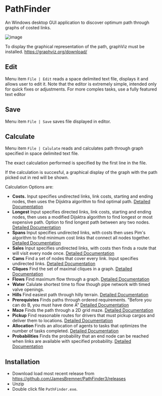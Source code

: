 # PathFinder

An Windows desktop GUI application to discover optimum path through graphs of costed links. 

![image](https://user-images.githubusercontent.com/2046227/122287129-9abb3400-cebe-11eb-9095-530755d9447d.png)

To display the graphical representation of the path, graphViz must be installed. https://graphviz.org/download/

## Edit

Menu item `File | Edit` reads a space delimited text file, displays it and allows user to edit it.  Note that the editor is extremely simple, intended only for quick fixes or adjustments.  For more comples tasks, use a fully featured text editor

## Save

Menu item `File | Save` saves file displayed in editor.

## Calculate

Menu item `File | Calulate` reads and calculates path through graph specified in space delimited text file.  

The exact calculation performed is specified by the first line in the file.  

If the calculation is succesful, a graphical display of the graph with the path picked out in red will be shown.

Calculation Options are:

 - __Costs.__ Input specifies undirected links, link costs, starting and ending nodes, then uses the Dijsktra algorithm to find optimal path. [Detailed Documentation](https://github.com/JamesBremner/PathFinder3/wiki/Costs)
 - __Longest__ Input specifies directed links, link costs, starting and ending nodes, then uses a modified Dijsktra algorithm to find longest or most expensive path.  Option to find longest path between any two nodes. [Detailed Documentation](https://github.com/JamesBremner/PathFinder3/wiki/Longest)
 - __Spans__ Input specifies undirected links, with costs then uses Pim's algorithm to find minimum cost links that connect all nodes together. [Detailed Documentation](https://github.com/JamesBremner/PathFinder3/wiki/Spans)
 - __Sales__  Input specifies undirected links, with costs then finds a route that will visit every node once. [Detailed Documentation](https://github.com/JamesBremner/PathFinder3/wiki/Sales)
 - __Cams__ Find a set of nodes that cover every link.  Input specifies undirected links.  [Detailed Documentation](https://github.com/JamesBremner/PathFinder3/wiki/Cams)
 - __Cliques__ Find the set of maximal cliques in a graph. [Detailed Documentation](https://github.com/JamesBremner/PathFinder3/wiki/Cliques)
 - __Flows__ Find maximum flow through a graph.  [Detailed Documentation](https://github.com/JamesBremner/PathFinder3/wiki/Flows)
 - __Water__ Calulate shortest time to flow though pipe network with timed valve openings.
 - __Hills__ Find easiest path through hilly terrain. [Detailed Documentation](https://github.com/JamesBremner/PathFinder3/wiki/Hills)
 - __Prerequistes__ Finds paths through ordered requirements. "Before you can do B, you must have done A" [Detailed Documentation](https://github.com/JamesBremner/PathFinder3/wiki/Prerequisites)
 - __Maze__ Finds the path through a 2D grid maze. [Detailed Documentation](https://github.com/JamesBremner/PathFinder3/wiki/Maze)
 - __Pickup__  Find reasonable routes for drivers that must pickup cargos and deliver them to locations. [Detailed Documentation](https://github.com/JamesBremner/PathFinder3/wiki/Pickup)
  - __Allocation__ Finds an allocation of agents to tasks that optimizes the number of tasks completed. [Detailed Documentation](https://github.com/JamesBremner/PathFinder3/wiki/Allocation)
  - __Probabilities__ Finds the probability that an end node can be reached when links are available with specified probability. [Detailed Documentation](https://github.com/JamesBremner/PathFinder3/wiki/Probabilities)

## Installation

 - Download load most recent release from https://github.com/JamesBremner/PathFinder3/releases
 - Unzip
 - Double click file `PathFinder.exe`.

